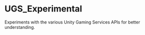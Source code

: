 # UGS_Experimental
Experiments with the various Unity Gaming Services APIs for better understanding.
